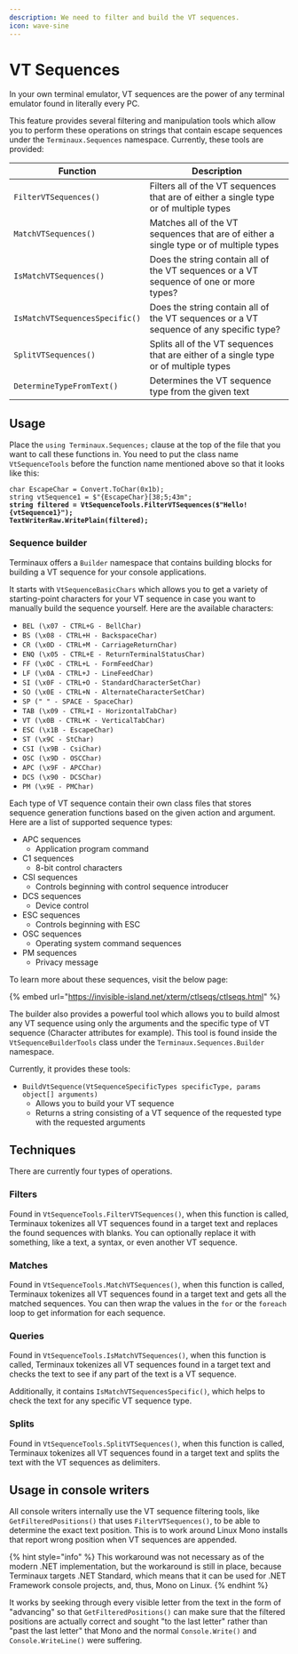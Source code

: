 ```yaml
---
description: We need to filter and build the VT sequences.
icon: wave-sine
---
```


# VT Sequences

In your own terminal emulator, VT sequences are the power of any terminal emulator found in literally every PC.

This feature provides several filtering and manipulation tools which allow you to perform these operations on strings that contain escape sequences under the `Terminaux.Sequences` namespace. Currently, these tools are provided:

| Function                       | Description                                                                            |
| ------------------------------ | -------------------------------------------------------------------------------------- |
| `FilterVTSequences()`          | Filters all of the VT sequences that are of either a single type or of multiple types  |
| `MatchVTSequences()`           | Matches all of the VT sequences that are of either a single type or of multiple types  |
| `IsMatchVTSequences()`         | Does the string contain all of the VT sequences or a VT sequence of one or more types? |
| `IsMatchVTSequencesSpecific()` | Does the string contain all of the VT sequences or a VT sequence of any specific type? |
| `SplitVTSequences()`           | Splits all of the VT sequences that are either of a single type or of multiple types   |
| `DetermineTypeFromText()`      | Determines the VT sequence type from the given text                                    |

## Usage

Place the `using Terminaux.Sequences;` clause at the top of the file that you want to call these functions in. You need to put the class name `VtSequenceTools` before the function name mentioned above so that it looks like this:

<pre class="language-csharp"><code class="lang-csharp">char EscapeChar = Convert.ToChar(0x1b);
string vtSequence1 = $"{EscapeChar}[38;5;43m";
<strong>string filtered = VtSequenceTools.FilterVTSequences($"Hello!{vtSequence1}");
</strong><strong>TextWriterRaw.WritePlain(filtered);
</strong></code></pre>

### Sequence builder

Terminaux offers a `Builder` namespace that contains building blocks for building a VT sequence for your console applications.

It starts with `VtSequenceBasicChars` which allows you to get a variety of starting-point characters for your VT sequence in case you want to manually build the sequence yourself. Here are the available characters:

* `BEL (\x07 - CTRL+G - BellChar)`
* `BS (\x08 - CTRL+H - BackspaceChar)`
* `CR (\x0D - CTRL+M - CarriageReturnChar)`
* `ENQ (\x05 - CTRL+E - ReturnTerminalStatusChar)`
* `FF (\x0C - CTRL+L - FormFeedChar)`
* `LF (\x0A - CTRL+J - LineFeedChar)`
* `SI (\x0F - CTRL+O - StandardCharacterSetChar)`
* `SO (\x0E - CTRL+N - AlternateCharacterSetChar)`
* `SP (" " - SPACE - SpaceChar)`
* `TAB (\x09 - CTRL+I - HorizontalTabChar)`
* `VT (\x0B - CTRL+K - VerticalTabChar)`
* `ESC (\x1B - EscapeChar)`
* `ST (\x9C - StChar)`
* `CSI (\x9B - CsiChar)`
* `OSC (\x9D - OSCChar)`
* `APC (\x9F - APCChar)`
* `DCS (\x90 - DCSChar)`
* `PM (\x9E - PMChar)`

Each type of VT sequence contain their own class files that stores sequence generation functions based on the given action and argument. Here are a list of supported sequence types:

* APC sequences
  * Application program command
* C1 sequences
  * 8-bit control characters
* CSI sequences
  * Controls beginning with control sequence introducer
* DCS sequences
  * Device control
* ESC sequences
  * Controls beginning with ESC
* OSC sequences
  * Operating system command sequences
* PM sequences
  * Privacy message

To learn more about these sequences, visit the below page:

{% embed url="https://invisible-island.net/xterm/ctlseqs/ctlseqs.html" %}

The builder also provides a powerful tool which allows you to build almost any VT sequence using only the arguments and the specific type of VT sequence (Character attributes for example). This tool is found inside the `VtSequenceBuilderTools` class under the `Terminaux.Sequences.Builder` namespace.

Currently, it provides these tools:

* `BuildVtSequence(VtSequenceSpecificTypes specificType, params object[] arguments)`
  * Allows you to build your VT sequence
  * Returns a string consisting of a VT sequence of the requested type with the requested arguments

## Techniques

There are currently four types of operations.

### Filters

Found in `VtSequenceTools.FilterVTSequences()`, when this function is called, Terminaux tokenizes all VT sequences found in a target text and replaces the found sequences with blanks. You can optionally replace it with something, like a text, a syntax, or even another VT sequence.

### Matches

Found in `VtSequenceTools.MatchVTSequences()`, when this function is called, Terminaux tokenizes all VT sequences found in a target text and gets all the matched sequences. You can then wrap the values in the `for` or the `foreach` loop to get information for each sequence.

### Queries

Found in `VtSequenceTools.IsMatchVTSequences()`, when this function is called, Terminaux tokenizes all VT sequences found in a target text and checks the text to see if any part of the text is a VT sequence.

Additionally, it contains `IsMatchVTSequencesSpecific()`, which helps to check the text for any specific VT sequence type.

### Splits

Found in `VtSequenceTools.SplitVTSequences()`, when this function is called, Terminaux tokenizes all VT sequences found in a target text and splits the text with the VT sequences as delimiters.

## Usage in console writers

All console writers internally use the VT sequence filtering tools, like `GetFilteredPositions()` that uses `FilterVTSequences()`, to be able to determine the exact text position. This is to work around Linux Mono installs that report wrong position when VT sequences are appended.

{% hint style="info" %}
This workaround was not necessary as of the modern .NET implementation, but the workaround is still in place, because Terminaux targets .NET Standard, which means that it can be used for .NET Framework console projects, and, thus, Mono on Linux.
{% endhint %}

It works by seeking through every visible letter from the text in the form of "advancing" so that `GetFilteredPositions()` can make sure that the filtered positions are actually correct and sought "to the last letter" rather than "past the last letter" that Mono and the normal `Console.Write()` and `Console.WriteLine()` were suffering.

